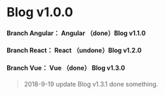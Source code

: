 # Blog v1.0.0

#### Branch Angular： Angular （done）Blog v1.1.0

#### Branch React： React   （undone）Blog v1.2.0

#### Branch Vue： Vue     （done） Blog v1.3.0

> 2018-9-19       update Blog v1.3.1 done something.

